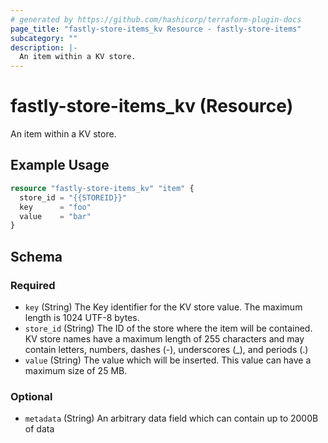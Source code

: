 ```yaml
---
# generated by https://github.com/hashicorp/terraform-plugin-docs
page_title: "fastly-store-items_kv Resource - fastly-store-items"
subcategory: ""
description: |-
  An item within a KV store.
---
```


# fastly-store-items_kv (Resource)

An item within a KV store.

## Example Usage

```terraform
resource "fastly-store-items_kv" "item" {
  store_id = "{{STOREID}}"
  key      = "foo"
  value    = "bar"
}
```

<!-- schema generated by tfplugindocs -->
## Schema

### Required

- `key` (String) The Key identifier for the KV store value. The maximum length is 1024 UTF-8 bytes.
- `store_id` (String) The ID of the store where the item will be contained. KV store names have a maximum length of 255 characters and may contain letters, numbers, dashes (-), underscores (_), and periods (.)
- `value` (String) The value which will be inserted. This value can have a maximum size of 25 MB.

### Optional

- `metadata` (String) An arbitrary data field which can contain up to 2000B of data
